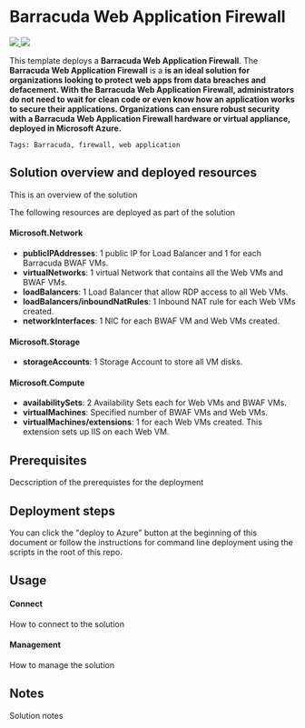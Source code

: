 # Barracuda Web Application Firewall

<a href="https://portal.azure.com/#create/Microsoft.Template/uri/https%3A%2F%2Fraw.githubusercontent.com%2FAzure%2Fazure-quickstart-templates%2Fmaster%2Fbarracuda-waf%2Fazuredeploy.json" target="_blank">
<img src="http://azuredeploy.net/deploybutton.png"/>
</a>
<a href="http://armviz.io/#/?load=https%3A%2F%2Fraw.githubusercontent.com%2FAzure%2Fazure-quickstart-templates%2Fmaster%2Fbarracuda-waf%2Fazuredeploy.json" target="_blank">
<img src="http://armviz.io/visualizebutton.png"/>
</a>


This template deploys a **Barracuda Web Application Firewall**. The **Barracuda Web Application Firewall** is a **is an ideal solution for organizations looking to protect web apps from data breaches and defacement. With the Barracuda Web Application Firewall, administrators do not need to wait for clean code or even know how an application works to secure their applications. Organizations can ensure robust security with a Barracuda Web Application Firewall hardware or virtual appliance, deployed in Microsoft Azure.**

`Tags: Barracuda, firewall, web application`

## Solution overview and deployed resources

This is an overview of the solution

The following resources are deployed as part of the solution

#### Microsoft.Network


+ **publicIPAddresses**: 1 public IP for Load Balancer and 1 for each Barracuda BWAF VMs.
+ **virtualNetworks**: 1 virtual Network that contains all the Web VMs and BWAF VMs.
+ **loadBalancers**: 1 Load Balancer that allow RDP access to all Web VMs.
+ **loadBalancers/inboundNatRules**: 1 Inbound NAT rule for each Web VMs created.
+ **networkInterfaces**: 1 NIC for each BWAF VM and Web VMs created. 

#### Microsoft.Storage


+ **storageAccounts**: 1 Storage Account to store all VM disks.

#### Microsoft.Compute


+ **availabilitySets**: 2 Availability Sets each for Web VMs and BWAF VMs.
+ **virtualMachines**: Specified number of BWAF VMs and Web VMs. 
+ **virtualMachines/extensions**: 1 for each Web VMs created. This extension sets up IIS on each Web VM. 

## Prerequisites

Decscription of the prerequistes for the deployment

## Deployment steps

You can click the "deploy to Azure" button at the beginning of this document or follow the instructions for command line deployment using the scripts in the root of this repo.

## Usage

#### Connect

How to connect to the solution

#### Management

How to manage the solution

## Notes

Solution notes
